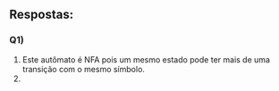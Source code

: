 ## Respostas:

### Q1) 
1. Este autômato é NFA pois um mesmo estado pode ter mais de uma transição com o mesmo símbolo.
2. 


